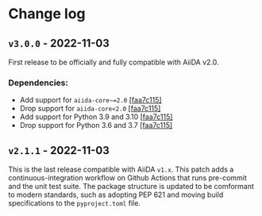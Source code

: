 # Change log

## `v3.0.0` - 2022-11-03

First release to be officially and fully compatible with AiiDA v2.0.

### Dependencies:

- Add support for `aiida-core~=2.0` [[faa7c115]](https://github.com/aiidateam/aiida-nwchem/commit/faa7c1158bae3b819a0c028a86a8ed5b0a61157f)
- Drop support for `aiida-core<2.0` [[faa7c115]](https://github.com/aiidateam/aiida-nwchem/commit/faa7c1158bae3b819a0c028a86a8ed5b0a61157f)
- Add support for Python 3.9 and 3.10 [[faa7c115]](https://github.com/aiidateam/aiida-nwchem/commit/faa7c1158bae3b819a0c028a86a8ed5b0a61157f)
- Drop support for Python 3.6 and 3.7 [[faa7c115]](https://github.com/aiidateam/aiida-nwchem/commit/faa7c1158bae3b819a0c028a86a8ed5b0a61157f)


## `v2.1.1` - 2022-11-03

This is the last release compatible with AiiDA `v1.x`.
This patch adds a continuous-integration workflow on Github Actions that runs pre-commit and the unit test suite.
The package structure is updated to be comformant to modern standards, such as adopting PEP 621 and moving build specifications to the `pyproject.toml` file.
